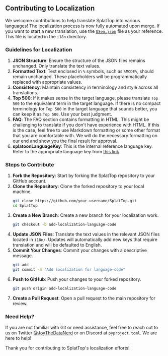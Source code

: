 ## Contributing to Localization

We welcome contributions to help translate SplatTop into various languages! The localization process is now fully automated upon merge. If you want to start a new translation, use the [`USen.json`](https://github.com/cesaregarza/SplatTop/blob/main/i18n/USen.json) file as your reference. This file is located in the `i18n` directory.

### Guidelines for Localization

1. **JSON Structure**: Ensure the structure of the JSON files remains unchanged. Only translate the text values.
2. **Formatted Text**: Text enclosed in `%` symbols, such as `%MODE%`, should remain unchanged. These placeholders will be programmatically replaced with appropriate values.
3. **Consistency**: Maintain consistency in terminology and style across all translations.
4. **Top 500**: If it makes sense in the target language, please translate `Top 500` to the equivalent term in the target language. If there is no compact terminology for `Top 500` in the target language that sounds better, you can keep it as `Top 500`. Use your best judgment.
5. **FAQ**: The FAQ section contains formatting in HTML. This might be challenging to translate if you don't have experience with HTML. If this is the case, feel free to use Markdown formatting or some other format that you are comfortable with. We will do the necessary formatting on our end and show you the final result for approval.
6. **splatoonLanguageKey**: This is the internal reference language key. Refer to the appropriate language key from [this link](https://github.com/Leanny/splat3/tree/main/data/language).

### Steps to Contribute

1. **Fork the Repository**: Start by forking the SplatTop repository to your GitHub account.
2. **Clone the Repository**: Clone the forked repository to your local machine.
   ```sh
   git clone https://github.com/your-username/SplatTop.git
   cd SplatTop
   ```
3. **Create a New Branch**: Create a new branch for your localization work.
   ```sh
   git checkout -b add-localization-language-code
   ```
4. **Update JSON Files**: Translate the text values in the relevant JSON files located in `i18n/`. Updates will automatically add new keys that require translation and will be defaulted to English.
5. **Commit Your Changes**: Commit your changes with a descriptive message.
   ```sh
   git add .
   git commit -m "Add localization for language-code"
   ```
6. **Push to GitHub**: Push your changes to your forked repository.
   ```sh
   git push origin add-localization-language-code
   ```
7. **Create a Pull Request**: Open a pull request to the main repository for review.

### Need Help?

If you are not familiar with Git or need assistance, feel free to reach out to us on Twitter [@JoyTheDataNerd](https://twitter.com/JoyTheDataNerd) or on Discord at `pyproject.toml`. We are here to help!

Thank you for contributing to SplatTop's localization efforts!

